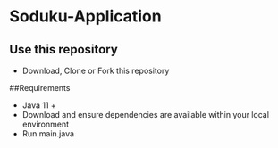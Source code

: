 # Soduku-Application

## Use this repository
- Download, Clone or Fork this repository

##Requirements
- Java 11 + 
- Download and ensure dependencies are available within your local environment
- Run main.java


